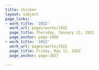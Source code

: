 ```yaml
---
title: chicken
layout: subject
page_links:
- work_title: '1922'
  work_url: pages/works/1922
  page_title: Thursday, January 12, 1922
  page_anchor: page-1908
- work_title: '1922'
  work_url: pages/works/1922
  page_title: Friday, May 12, 1922
  page_anchor: page-2027

---
```

